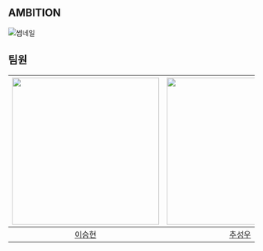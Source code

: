 ## AMBITION

![썸네일](https://avatars.githubusercontent.com/u/146557066?s=200&v=4)

## 팀원
|<img src="https://github.com/jamkris"  width="300" height="300"/>|<img src="https://github.com/chooseongwoo"  width="300" height="300"/>
|:-:|:-:|
|[이승현](https://github.com/jamkris)|[추성우](https://github.com/chooseongwoo)

